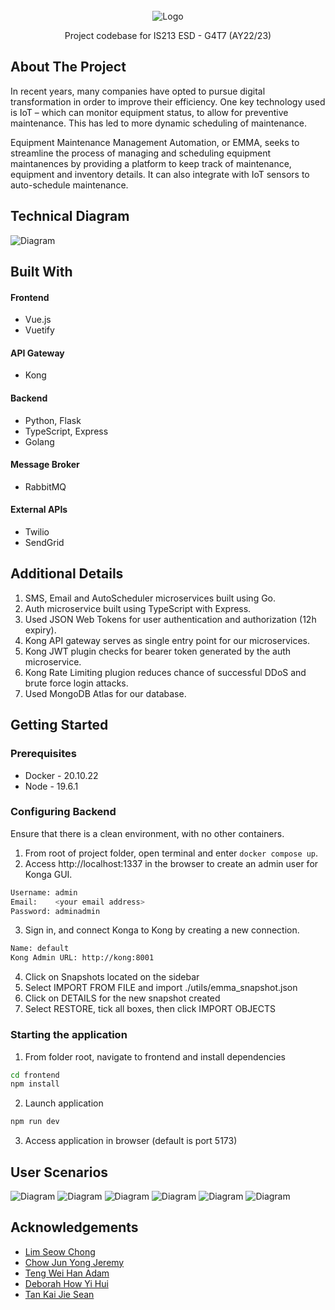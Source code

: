 <br />
<div align="center">
    <img src="images/title.png" alt="Logo">
  </a>

  <!-- <h3 align="center">Best-README-Template</h3> -->

  <p align="center">
    Project codebase for IS213 ESD - G4T7 (AY22/23)
    <br />

  </p>
</div>

## About The Project

In recent years, many companies have opted to pursue digital transformation in order to improve their efficiency. One key technology used is IoT – which can monitor equipment status, to allow for preventive maintenance. This has led to more dynamic scheduling of maintenance.

Equipment Maintenance Management Automation, or EMMA, seeks to streamline the process of managing and scheduling equipment maintanences by providing a platform to keep track of maintenance, equipment and inventory details. It can also integrate with IoT sensors to auto-schedule maintenance.

## Technical Diagram
 <img src="images/diagram.png" alt="Diagram">

## Built With

#### Frontend
- Vue.js
- Vuetify

#### API Gateway
- Kong

#### Backend
- Python, Flask
- TypeScript, Express
- Golang

#### Message Broker
- RabbitMQ

#### External APIs
- Twilio
- SendGrid

## Additional Details
1. SMS, Email and AutoScheduler microservices built using Go.
2. Auth microservice built using TypeScript with Express.
3. Used JSON Web Tokens for user authentication and authorization (12h expiry). 
4. Kong API gateway serves as single entry point for our microservices.
5. Kong JWT plugin checks for bearer token generated by the auth microservice.
6. Kong Rate Limiting plugion reduces chance of successful DDoS and brute force login attacks.
7. Used MongoDB Atlas for our database.

## Getting Started

### Prerequisites
 - Docker - 20.10.22
 - Node - 19.6.1

### Configuring Backend
Ensure that there is a clean environment, with no other containers.

1. From root of project folder, open terminal and enter `docker compose up`.
2. Access http://localhost:1337 in the browser to create an admin user for Konga GUI.
```bash
Username: admin
Email:    <your email address>
Password: adminadmin
```

3. Sign in, and connect Konga to Kong by creating a new connection.
```bash
Name: default
Kong Admin URL: http://kong:8001
```
4. Click on Snapshots located on the sidebar
5. Select IMPORT FROM FILE and import ./utils/emma_snapshot.json
6. Click on DETAILS for the new snapshot created
7. Select RESTORE, tick all boxes, then click IMPORT OBJECTS

### Starting the application

1. From folder root, navigate to frontend and install dependencies

```bash
cd frontend
npm install
```
2. Launch application 
```bash
npm run dev
```
3. Access application in browser (default is port 5173)


## User Scenarios

<img src="images/s1.png" alt="Diagram">
<img src="images/s2.png" alt="Diagram">
<img src="images/s3.png" alt="Diagram">
<img src="images/s4.png" alt="Diagram">
<img src="images/s5.png" alt="Diagram">
<img src="images/s6.png" alt="Diagram">

## Acknowledgements
- [Lim Seow Chong](https://github.com/limseowchong)
- [Chow Jun Yong Jeremy](https://github.com/jeremychow99)
- [Teng Wei Han Adam](https://github.com/adamtwh)
- [Deborah How Yi Hui](https://github.com/debhyh)
- [Tan Kai Jie Sean](https://github.com/seantkj)